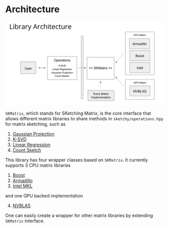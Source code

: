 # Architecture
![Architecture](./architecture.png)

`SKMatrix`, which stands for SKetching Matrix, is the core interface that allows different matrix libraries to share methods in `sketchy/operations.hpp` for matrix sketching, such as

1. [Gaussian Projection](https://en.wikipedia.org/wiki/Random_projection)
2. [K-SVD](http://www.cs.technion.ac.il/~elad/publications/journals/2004/32_KSVD_IEEE_TSP.pdf)
3. [Linear Regression](http://researcher.watson.ibm.com/researcher/files/us-dpwoodru/journal.pdf)
4. [Count Sketch](https://www.cs.rutgers.edu/~farach/pubs/FrequentStream.pdf)

This library has four wrapper classes based on `SKMatrix`. It currently supports 3 CPU matrix libraries

1. [Boost](http://www.boost.org/doc/libs/1_60_0/libs/numeric/ublas/doc/)
2. [Armadillo](http://arma.sourceforge.net/docs.html)
3. [Intel MKL](https://software.intel.com/en-us/intel-mkl)

and one GPU backed implementation

4. [NVBLAS](http://docs.nvidia.com/cuda/nvblas/)

One can easily create a wrapper for other matrix libraries by extending `SKMatrix` interface.